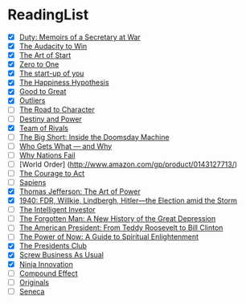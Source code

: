 # ReadingList


* [X] [Duty: Memoirs of a Secretary at War](http://www.amazon.com/Duty-Memoirs-Secretary-at-War/dp/030794963X)
* [X] [The Audacity to Win](http://www.amazon.com/Audacity-Win-Lessons-Historic-Hardcover/dp/B002VEWUPG)
* [X] [The Art of Start](http://www.amazon.com/The-Art-Start-Time-Tested-Battle-Hardened/dp/1400160634)
* [X] [Zero to One](http://www.amazon.com/Zero-One-Notes-Startups-Future/dp/0804139296)
* [X] [The start-up of you](http://www.amazon.com/Start-up-You-Future-Yourself-Transform/dp/0307888908)
* [X] [The Happiness Hypothesis](http://www.amazon.com/The-Happiness-Hypothesis-Finding-Ancient/dp/0465028020)
* [X] [Good to Great](http://www.amazon.com/Good-Great-Companies-Takeaways-Analysis/dp/1519745265)
* [X] [Outliers](http://www.amazon.com/Outliers-Story-Success-Malcolm-Gladwell/dp/0316017930)
* [ ] [The Road to Character](http://www.amazon.com/The-Road-Character-David-Brooks/dp/081299325X) 
* [ ] [Destiny and Power](http://www.amazon.com/Destiny-Power-American-Odyssey-Herbert/dp/1400067650)
* [X] [Team of Rivals](http://www.amazon.com/Team-Rivals-Political-Abraham-Lincoln/dp/0743270754/)
* [ ] [The Big Short: Inside the Doomsday Machine](http://www.amazon.com/Big-Short-Inside-Doomsday-Machine/dp/0393338827)
* [ ] [Who Gets What — and Why](http://www.amazon.com/Who-Gets-What-Why-Matchmaking/dp/0544291131/)
* [ ] [Why Nations Fail](http://www.amazon.com/Why-Nations-Fail-Origins-Prosperity/dp/0307719227)
* [ ] [World Order] (http://www.amazon.com/gp/product/0143127713/)
* [ ] [The Courage to Act](http://www.amazon.com/Courage-Act-Memoir-Crisis-Aftermath/dp/039324721X/)
* [ ] [Sapiens](http://www.amazon.com/Sapiens-A-Brief-History-Humankind/dp/0062316095)
* [X] [Thomas Jefferson: The Art of Power](http://www.amazon.com/Thomas-Jefferson-Power-Jon-Meacham-ebook/dp/B0089EHKE8)
* [X] [1940: FDR, Willkie, Lindbergh, Hitler—the Election amid the Storm](http://www.amazon.com/1940-Willkie-Lindbergh-Hitler%C2%97-Election/dp/0300190867/)
* [ ] [The Intelligent Investor](http://www.amazon.com/Intelligent-Investor-Definitive-Investing-Essentials/dp/0060555661/)
* [ ] [The Forgotten Man: A New History of the Great Depression](http://www.amazon.com/gp/product/022406312X/)
* [ ] [The American President: From Teddy Roosevelt to Bill Clinton](http://www.amazon.com/dp/0195176162)
* [ ] [The Power of Now: A Guide to Spiritual Enlightenment](http://www.amazon.com/dp/1577314808)
* [X] [The Presidents Club](http://www.amazon.com/Presidents-Club-Inside-Exclusive-Fraternity/dp/1439127727)
* [X] [Screw Business As Usual](https://www.amazon.com/Screw-Business-Usual-Richard-Branson/dp/1591844347)
* [X] [Ninja Innovation](https://www.amazon.com/Ninja-Innovation-Strategies-Successful-Businesses/dp/0062242334)
* [ ] [Compound Effect](https://www.amazon.com/Compound-Effect-Darren-Hardy-ebook/dp/B005P1YCNK)
* [ ] [Originals](https://www.amazon.com/Originals-How-Non-Conformists-Move-World/dp/0525429565)
* [ ] [Seneca](https://www.amazon.com/Letters-Penguin-Classics-Lucius-Annaeus/dp/0140442103/)
